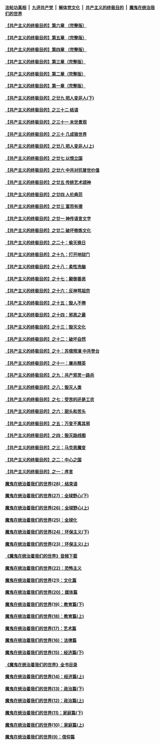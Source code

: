 ####  [法轮功真相](../../../../basic/blob/master/README.md?t=02181513) &nbsp;|&nbsp; [九评共产党](../../../../9ping.md/blob/master/README.md?t=02181513) &nbsp;|&nbsp; [解体党文化](../../../../jtdwh.md/blob/master/README.md?t=02181513)  &nbsp;|&nbsp; [共产主义的终极目的](../../../../gczydzjmd.md/blob/master/README.md?t=02181513) &nbsp;|&nbsp; [魔鬼在统治我们的世界](../../../../mgztzwmdsj.md/blob/master/README.md?t=02181513) 

#### [【共产主义的终极目的】第六章 （完整版）](../pages/nsc422/n11428913.md?t=02181513) 

#### [【共产主义的终极目的】第五章 （完整版）](../pages/nsc422/n11428912.md?t=02181513) 

#### [【共产主义的终极目的】第四章 （完整版）](../pages/nsc422/n11428907.md?t=02181513) 

#### [【共产主义的终极目的】第三章（完整版）](../pages/nsc422/n11428848.md?t=02181513) 

#### [【共产主义的终极目的】第二章（完整版）](../pages/nsc422/n11428831.md?t=02181513) 

#### [【共产主义的终极目的】第一章（完整版）](../pages/nsc422/n11417651.md?t=02181513) 

#### [【共产主义的终极目的】之廿九 把人变非人(下)](../pages/nsc422/n11344140.md?t=02181513) 

#### [【共产主义的终极目的】之三十二 结语](../pages/nsc422/n11360535.md?t=02181513) 

#### [【共产主义的终极目的】之三十一 末世景观](../pages/nsc422/n11351129.md?t=02181513) 

#### [【共产主义的终极目的】之三十 几成狼世界](../pages/nsc422/n11348280.md?t=02181513) 

#### [【共产主义的终极目的】之廿八 把人变非人(上)](../pages/nsc422/n11340492.md?t=02181513) 

#### [【共产主义的终极目的】之廿七 以恨立国](../pages/nsc422/n11336944.md?t=02181513) 

#### [【共产主义的终极目的】之廿六 中共对抗普世价值](../pages/nsc422/n11324785.md?t=02181513) 

#### [【共产主义的终极目的】之廿五 传统艺术颂神](../pages/nsc422/n11296396.md?t=02181513) 

#### [【共产主义的终极目的】之廿四 人伦典范](../pages/nsc422/n11296397.md?t=02181513) 

#### [【共产主义的终极目的】之廿三 富而有德](../pages/nsc422/n11283598.md?t=02181513) 

#### [【共产主义的终极目的】之廿一 神传语言文字](../pages/nsc422/n11263265.md?t=02181513) 

#### [【共产主义的终极目的】之廿二 破坏修炼文化](../pages/nsc422/n11245728.md?t=02181513) 

#### [【共产主义的终极目的】之二十：偷天换日](../pages/nsc422/n11238846.md?t=02181513) 

#### [【共产主义的终极目的】之十九：打开地狱门](../pages/nsc422/n11206376.md?t=02181513) 

#### [【共产主义的终极目的】之十八：柔性洗脑](../pages/nsc422/n11199994.md?t=02181513) 

#### [【共产主义的终极目的】之十七：颠倒善恶](../pages/nsc422/n11179782.md?t=02181513) 

#### [【共产主义的终极目的】之十六：反神骂祖宗](../pages/nsc422/n11166798.md?t=02181513) 

#### [【共产主义的终极目的】之十五：毁人不倦](../pages/nsc422/n11166792.md?t=02181513) 

#### [【共产主义的终极目的】之十四：邪恶之最](../pages/nsc422/n11150249.md?t=02181513) 

#### [【共产主义的终极目的】之十三：毁灭文化](../pages/nsc422/n11135227.md?t=02181513) 

#### [【共产主义的终极目的】之十二：破坏自然](../pages/nsc422/n11135214.md?t=02181513) 

#### [【共产主义的终极目的】之十：苏俄预演 中共登台](../pages/nsc422/n11118424.md?t=02181513) 

#### [【共产主义的终极目的】之十一：屠杀精英](../pages/nsc422/n11118442.md?t=02181513) 

#### [【共产主义的终极目的】之九：共产邪灵一路杀](../pages/nsc422/n11114139.md?t=02181513) 

#### [【共产主义的终极目的】之八：毁灭人类](../pages/nsc422/n11108503.md?t=02181513) 

#### [【共产主义的终极目的】之七：受苦的还是工农](../pages/nsc422/n11101809.md?t=02181513) 

#### [【共产主义的终极目的】之六：甜头和苦头](../pages/nsc422/n11096971.md?t=02181513) 

#### [【共产主义的终极目的】之五：万变不离其邪](../pages/nsc422/n11091285.md?t=02181513) 

#### [【共产主义的终极目的】之四：毁灭路线图](../pages/nsc422/n11086284.md?t=02181513) 

#### [【共产主义的终极目的】之三：马克思魔变](../pages/nsc422/n11061941.md?t=02181513) 

#### [【共产主义的终极目的】之二：中心之国](../pages/nsc422/n11047728.md?t=02181513) 

#### [【共产主义的终极目的】之一：序言](../pages/nsc422/n11086077.md?t=02181513) 

#### [魔鬼在统治着我们的世界(28)：结束语](../pages/nsc422/n10936246.md?t=02181513) 

#### [魔鬼在统治着我们的世界(27)：全球野心(下)](../pages/nsc422/n10928319.md?t=02181513) 

#### [魔鬼在统治着我们的世界(26)：全球野心(上)](../pages/nsc422/n10900318.md?t=02181513) 

#### [魔鬼在统治着我们的世界(25)：全球化](../pages/nsc422/n10788205.md?t=02181513) 

#### [魔鬼在统治着我们的世界(24)：环保主义(下)](../pages/nsc422/n10695307.md?t=02181513) 

#### [魔鬼在统治着我们的世界(23)：环保主义(上)](../pages/nsc422/n10688613.md?t=02181513) 

#### [《魔鬼在统治着我们的世界》音频下载](../pages/nsc422/n10635553.md?t=02181513) 

#### [魔鬼在统治着我们的世界(22)：恐怖主义](../pages/nsc422/n10614727.md?t=02181513) 

#### [魔鬼在统治着我们的世界(21)：文化篇](../pages/nsc422/n10597706.md?t=02181513) 

#### [魔鬼在统治着我们的世界(20)：媒体篇](../pages/nsc422/n10586579.md?t=02181513) 

#### [魔鬼在统治着我们的世界(19)：教育篇(下)](../pages/nsc422/n10564808.md?t=02181513) 

#### [魔鬼在统治着我们的世界(18)：教育篇(上)](../pages/nsc422/n10526970.md?t=02181513) 

#### [魔鬼在统治着我们的世界(17)：艺术篇](../pages/nsc422/n10499093.md?t=02181513) 

#### [魔鬼在统治着我们的世界(16)：法律篇](../pages/nsc422/n10485969.md?t=02181513) 

#### [魔鬼在统治着我们的世界(15)：经济篇(下)](../pages/nsc422/n10469975.md?t=02181513) 

#### [《魔鬼在统治着我们的世界》全书目录](../pages/nsc422/n10464261.md?t=02181513) 

#### [魔鬼在统治着我们的世界(14)：经济篇(上)](../pages/nsc422/n10457370.md?t=02181513) 

#### [魔鬼在统治着我们的世界(13)：政治篇(下)](../pages/nsc422/n10448270.md?t=02181513) 

#### [魔鬼在统治着我们的世界(12)：政治篇(上)](../pages/nsc422/n10444576.md?t=02181513) 

#### [魔鬼在统治着我们的世界(11)：家庭篇(下)](../pages/nsc422/n10440961.md?t=02181513) 

#### [魔鬼在统治着我们的世界(10)：家庭篇(上)](../pages/nsc422/n10435448.md?t=02181513) 

#### [魔鬼在统治着我们的世界(9)：信仰篇](../pages/nsc422/n10432159.md?t=02181513) 

